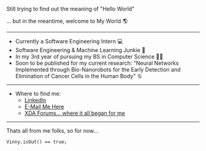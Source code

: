 Still trying to find out the meaning of "Hello World"

... but in the meantime, welcome to My World 🌎

-----------------------------------------------------

* Currently a Software Engineering Intern 💻
* Software Engineering & Machine Learning Junkie 🤖
* In my 3rd year of pursuing my BS in Computer Science 👨‍🎓
* Soon to be published for my current research: "Neural Networks Implemented through Bio-Nanorobots for the Early Detection and Elimination of Cancer Cells in the Human Body" ♋

-----------------------------------------------------

* Where to find me:
  - <a href="https://www.linkedin.com/in/vincenzodaria/">LinkedIn</a>
  - <a href="mailto:vincenzo.daria01@gmail.com">E-Mail Me Here</a>
  - <a href="https://forum.xda-developers.com/m/vin_001.7779995/">XDA Forums... where it all began for me</a>
-------------------------------------------------------------
Thats all from me folks, so for now...
```
Vinny.isOut() == true;
```


